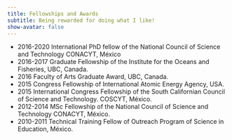 ```yaml
---
title: Fellowships and Awards
subtitle: Being rewarded for doing what I like!
show-avatar: false
---
```


 * 2016-2020 International PhD fellow of the National Council of Science and Technology CONACYT, México
 * 2016-2017 Graduate Fellowship of the Institute for the Oceans and Fisheries, UBC, Canada.
 * 2016 Faculty of Arts Graduate Award, UBC, Canada.
 * 2015 Congress Fellowship of International Atomic Energy Agency, USA.
 * 2015 International Congress Fellowship of the South Californian Council of Science and Technology. COSCYT, México. 
 * 2012-2014 MSc Fellowship of the National Council of Science and Technology CONACYT, México.
 * 2010-2011 Technical Training Fellow of Outreach Program of Science in Education, México.
